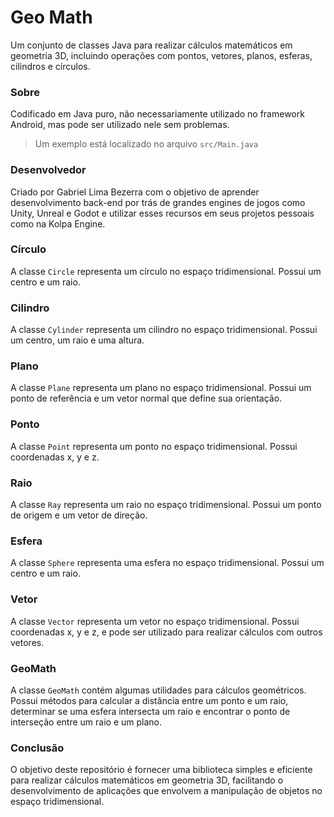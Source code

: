# Geo Math
Um conjunto de classes Java para realizar cálculos matemáticos em geometria 3D, incluindo operações com pontos, vetores, planos, esferas, cilindros e círculos.

### Sobre
Codificado em Java puro, não necessariamente utilizado no framework Android, mas pode ser utilizado nele sem problemas.

> Um exemplo está localizado no arquivo `src/Main.java`

### Desenvolvedor
Criado por Gabriel Lima Bezerra com o objetivo de aprender desenvolvimento back-end por trás de grandes engines de jogos como Unity, Unreal e Godot e utilizar esses recursos em seus projetos pessoais como na Kolpa Engine.

### Círculo
A classe `Circle` representa um círculo no espaço tridimensional. Possui um centro e um raio.

### Cilindro
A classe `Cylinder` representa um cilindro no espaço tridimensional. Possui um centro, um raio e uma altura.

### Plano
A classe `Plane` representa um plano no espaço tridimensional. Possui um ponto de referência e um vetor normal que define sua orientação.

### Ponto
A classe `Point` representa um ponto no espaço tridimensional. Possui coordenadas x, y e z.

### Raio
A classe `Ray` representa um raio no espaço tridimensional. Possui um ponto de origem e um vetor de direção.

### Esfera
A classe `Sphere` representa uma esfera no espaço tridimensional. Possui um centro e um raio.

### Vetor
A classe `Vector` representa um vetor no espaço tridimensional. Possui coordenadas x, y e z, e pode ser utilizado para realizar cálculos com outros vetores.

### GeoMath
A classe `GeoMath` contém algumas utilidades para cálculos geométricos. Possui métodos para calcular a distância entre um ponto e um raio, determinar se uma esfera intersecta um raio e encontrar o ponto de interseção entre um raio e um plano.

### Conclusão
O objetivo deste repositório é fornecer uma biblioteca simples e eficiente para realizar cálculos matemáticos em geometria 3D, facilitando o desenvolvimento de aplicações que envolvem a manipulação de objetos no espaço tridimensional.
